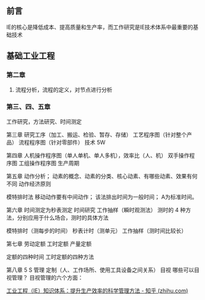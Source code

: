 ## 前言

IE的核心是降低成本、提高质量和生产率，而工作研究是IE技术体系中最重要的基础技术

## 基础工业工程

### 第二章
1. 流程分析，流程的定义，对节点进行分析

### 第三、四、五章

工作研究，方法研究、时间测定

第三章
研究工序（加工、搬运、检验、暂存、存储）
工艺程序图（针对整个产品）
流程程序图（针对零部件）
技术 5W

第四章
人机操作程序图（单人单机、单人多机），效率比（人、机）
双手操作程序图
工组操作程序图
生产周期

第五章
动作分析；
动素的概念、动素的分类、核心动素、有哪些动素、效果有何不同
动作经济原则

模特排时法
移动动作要有中间动作；
该法排出时间为一般时间；
A为标准时间。

第六章
时间测定为秒表测定
时间研究
工作抽样（瞬时观测法）
测时的 4 种方法，分别应用于什么场合，测时的具体方法

模特排时（测每步的时间）
秒表计时（测单元）
工作抽样（测时间比较长）

第七章
劳动定额
工时定额
产量定额

定额的四种时间
工时定额的四种方法

第八章
5 S 管理
定制（人、工作场所、使用工具设备之间关系）
目视
哪些可以目视管理？
目视管理的六个方面：

[工业工程（IE）知识体系：提升生产效率的科学管理方法 - 知乎 (zhihu.com)](https://zhuanlan.zhihu.com/p/435863794)